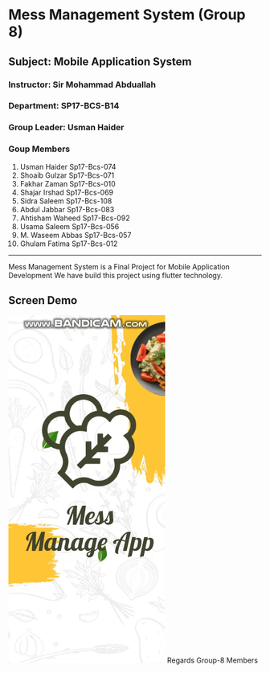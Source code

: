 # Mess Management System (Group 8)
## Subject: Mobile Application System
### Instructor: Sir Mohammad Abduallah
### Department: SP17-BCS-B14
### Group Leader: Usman Haider
### Goup Members
1. Usman Haider  	Sp17-Bcs-074
2. Shoaib Gulzar  	Sp17-Bcs-071
3. Fakhar Zaman  	Sp17-Bcs-010
4. Shajar Irshad  	Sp17-Bcs-069
5. Sidra Saleem  	Sp17-Bcs-108
6. Abdul Jabbar  	Sp17-Bcs-083
7. Ahtisham Waheed 	Sp17-Bcs-092
8. Usama Saleem  	Sp17-Bcs-056
9. M. Waseem Abbas 	Sp17-Bcs-057
10. Ghulam Fatima  	Sp17-Bcs-012
----------------------------------------
Mess Management System is a Final Project for Mobile Application Development
We have build this project using flutter technology.
## Screen Demo
![Mess Management App](https://github.com/usmanhaider461/group-8/blob/master/screen.gif)
Regards
Group-8 Members
